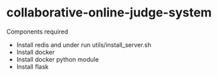 # collaborative-online-judge-system

Components required
* Install redis and under run utils/install_server.sh
* Install docker
* Install docker python module 
* Install flask
